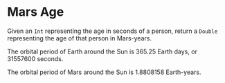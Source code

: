 # Mars Age

Given an `Int` representing the age in seconds of a person, return a `Double` representing the age of that person in Mars-years.

The orbital period of Earth around the Sun is 365.25 Earth days, or 31557600 seconds.

The orbital period of Mars around the Sun is 1.8808158 Earth-years.
